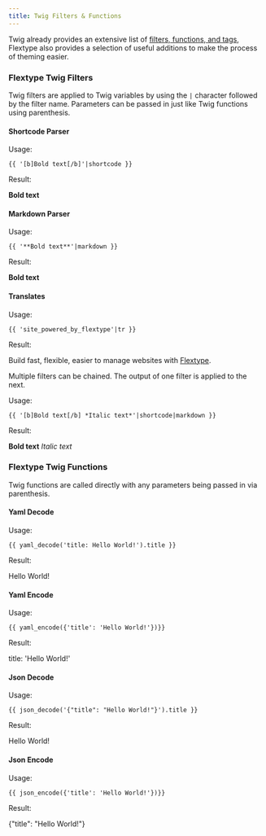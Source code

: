 ```yaml
---
title: Twig Filters & Functions
---
```


Twig already provides an extensive list of [filters, functions, and tags](https://twig.symfony.com/doc/2.x/), Flextype also provides a selection of useful additions to make the process of theming easier.


### Flextype Twig Filters

Twig filters are applied to Twig variables by using the `|` character followed by the filter name. Parameters can be passed in just like Twig functions using parenthesis.

#### Shortcode Parser

Usage:
```
{{ '[b]Bold text[/b]'|shortcode }}
```

Result:

**Bold text**

#### Markdown Parser

Usage:
```
{{ '**Bold text**'|markdown }}
```

Result:

**Bold text**

#### Translates

Usage:
```
{{ 'site_powered_by_flextype'|tr }}
```

Result:

Build fast, flexible, easier to manage websites with
<a href="http://flextype.org">Flextype</a>.


Multiple filters can be chained. The output of one filter is applied to the next.


Usage:
```
{{ '[b]Bold text[/b] *Italic text*'|shortcode|markdown }}
```

Result:

**Bold text** *Italic text*

### Flextype Twig Functions

Twig functions are called directly with any parameters being passed in via parenthesis.

#### Yaml Decode

Usage:
```
{{ yaml_decode('title: Hello World!').title }}
```

Result:

Hello World!

#### Yaml Encode

Usage:
```
{{ yaml_encode({'title': 'Hello World!'})}}
```

Result:

title: 'Hello World!'

#### Json Decode

Usage:
```
{{ json_decode('{"title": "Hello World!"}').title }}
```

Result:

Hello World!

#### Json Encode

Usage:
```
{{ json_encode({'title': 'Hello World!'})}}
```

Result:

{"title": "Hello World!"}
